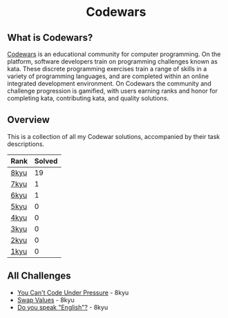 # <div align ="center">Codewars</div>
## What is Codewars?
[Codewars](https://www.codewars.com/dashboard) is an educational community for computer programming. On the platform, software developers train on programming challenges known as kata. These discrete programming exercises train a range of skills in a variety of programming languages, and are completed within an online integrated development environment. On Codewars the community and challenge progression is gamified, with users earning ranks and honor for completing kata, contributing kata, and quality solutions.
## Overview
This is a collection of all my Codewar solutions, accompanied by their task descriptions.

| Rank | Solved |
|------|--------|
| [8kyu](https://github.com/jesse1224/Codewars/tree/main/kata/kyu8) | 19     |
| [7kyu](https://github.com/jesse1224/Codewars/tree/main/kata/kyu7) | 1      |
| [6kyu](https://github.com/jesse1224/Codewars/tree/main/kata/kyu6) | 1      |
| [5kyu](https://github.com/jesse1224/Codewars/tree/main/kata/kyu5) | 0      |
| [4kyu](https://github.com/jesse1224/Codewars/tree/main/kata/kyu4) | 0      |
| [3kyu](https://github.com/jesse1224/Codewars/tree/main/kata/kyu3) | 0      |
| [2kyu](https://github.com/jesse1224/Codewars/tree/main/kata/kyu2) | 0      |
| [1kyu](https://github.com/jesse1224/Codewars/tree/main/kata/kyu1) | 0      |

## All Challenges
* [You Can't Code Under Pressure](https://github.com/jesse1224/Codewars/tree/main/kata/kyu8/You%20Cant%20Code%20Under%20Pressure) - 8kyu
* [Swap Values](https://github.com/jesse1224/Codewars/tree/main/kata/kyu8/Swap%20Values) - 8kyu
* [Do you speak "English"?](https://github.com/jesse1224/Codewars/tree/main/kata/kyu8/Do%20you%20speak%20%22English%22%3F) - 8kyu
